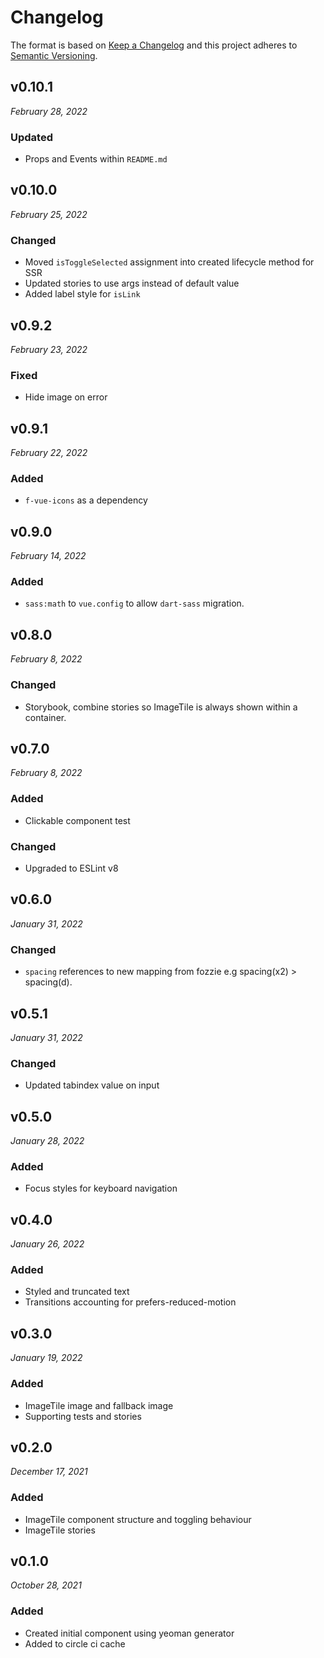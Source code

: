 # Changelog

The format is based on [Keep a Changelog](http://keepachangelog.com/en/1.0.0/)
and this project adheres to [Semantic Versioning](http://semver.org/spec/v2.0.0.html).

v0.10.1
------------------------------
*February 28, 2022*

### Updated
- Props and Events within `README.md`

v0.10.0
------------------------------
*February 25, 2022*

### Changed
        
- Moved `isToggleSelected` assignment into created lifecycle method for SSR
- Updated stories to use args instead of default value
- Added label style for `isLink`


v0.9.2
------------------------------
*February 23, 2022*

### Fixed
- Hide image on error

v0.9.1
------------------------------
*February 22, 2022*

### Added
- `f-vue-icons` as a dependency

v0.9.0
------------------------------
*February 14, 2022*

### Added
- `sass:math` to `vue.config` to allow `dart-sass` migration.


v0.8.0
------------------------------
*February 8, 2022*

### Changed
- Storybook, combine stories so ImageTile is always shown within a container.


v0.7.0
------------------------------
*February 8, 2022*

### Added
- Clickable component test

### Changed
- Upgraded to ESLint v8


v0.6.0
------------------------------
*January 31, 2022*

### Changed
- `spacing` references to new mapping from fozzie e.g spacing(x2) > spacing(d).


v0.5.1
------------------------------
*January 31, 2022*

### Changed
- Updated tabindex value on input

v0.5.0
------------------------------
*January 28, 2022*

### Added
- Focus styles for keyboard navigation


v0.4.0
------------------------------
*January 26, 2022*

### Added
- Styled and truncated text
- Transitions accounting for prefers-reduced-motion


v0.3.0
------------------------------
*January 19, 2022*

### Added
- ImageTile image and fallback image
- Supporting tests and stories


v0.2.0
------------------------------
*December 17, 2021*

### Added
- ImageTile component structure and toggling behaviour
- ImageTile stories

v0.1.0
------------------------------
*October 28, 2021*

### Added
- Created initial component using yeoman generator
- Added to circle ci cache
